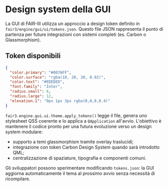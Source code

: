 # Design system della GUI

La GUI di FAIR-III utilizza un approccio a design token definito in
`fair3/engine/gui/ui/tokens.json`. Questo file JSON rappresenta il punto di
partenza per future integrazioni con sistemi completi (es. Carbon o
Glassmorphism).

## Token disponibili

```json
{
  "color.primary": "#007AFF",
  "color.surface": "rgba(18, 20, 30, 0.92)",
  "color.text": "#EDEDED",
  "font.family": "Inter",
  "radius.small": 6,
  "radius.large": 12,
  "elevation.1": "0px 1px 3px rgba(0,0,0,0.4)"
}
```

`fair3.engine.gui.ui.theme.apply_tokens()` legge il file, genera uno stylesheet
QSS coerente e lo applica a `QApplication` all'avvio. L'obiettivo è mantenere il
codice pronto per una futura evoluzione verso un design system modulare:

- supporto a temi glassmorphism tramite overlay traslucidi;
- integrazione con token Carbon Design System quando sarà introdotto QML;
- centralizzazione di spaziature, tipografia e componenti comuni.

Gli sviluppatori possono sperimentare modificando `tokens.json`: la GUI aggiorna
automaticamente il tema al prossimo avvio senza necessità di ricompilare.
